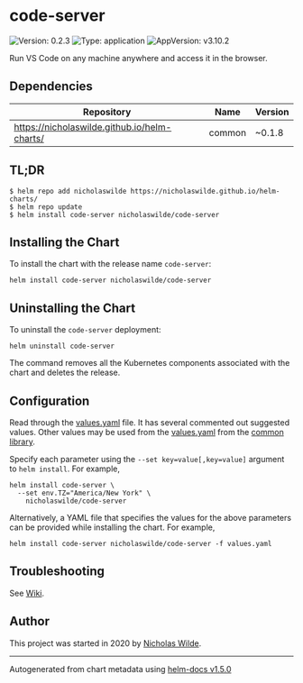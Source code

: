 # code-server

![Version: 0.2.3](https://img.shields.io/badge/Version-0.2.3-informational?style=flat-square) ![Type: application](https://img.shields.io/badge/Type-application-informational?style=flat-square) ![AppVersion: v3.10.2](https://img.shields.io/badge/AppVersion-v3.10.2-informational?style=flat-square)

Run VS Code on any machine anywhere and access it in the browser.

## Dependencies

| Repository | Name | Version |
|------------|------|---------|
| https://nicholaswilde.github.io/helm-charts/ | common | ~0.1.8 |

## TL;DR
```console
$ helm repo add nicholaswilde https://nicholaswilde.github.io/helm-charts/
$ helm repo update
$ helm install code-server nicholaswilde/code-server
```

## Installing the Chart
To install the chart with the release name `code-server`:
```console
helm install code-server nicholaswilde/code-server
```

## Uninstalling the Chart
To uninstall the `code-server` deployment:
```console
helm uninstall code-server
```
The command removes all the Kubernetes components associated with the chart and deletes the release.

## Configuration

Read through the [values.yaml](./values.yaml) file. It has several commented out suggested values.
Other values may be used from the [values.yaml](../common/values.yaml) from the [common library](../common).

Specify each parameter using the `--set key=value[,key=value]` argument to `helm install`. For example,
```console
helm install code-server \
  --set env.TZ="America/New York" \
    nicholaswilde/code-server
```

Alternatively, a YAML file that specifies the values for the above parameters can be provided while installing the chart.
For example,
```console
helm install code-server nicholaswilde/code-server -f values.yaml
```

## Troubleshooting
See [Wiki](https://github.com/nicholaswilde/helm-charts/wiki/Troubleshooting).

## Author
This project was started in 2020 by [Nicholas Wilde](https://github.com/nicholaswilde).

----------------------------------------------
Autogenerated from chart metadata using [helm-docs v1.5.0](https://github.com/norwoodj/helm-docs/releases/v1.5.0)
